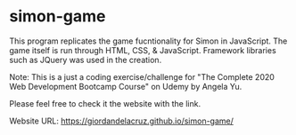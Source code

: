 # simon-game
This program replicates the game fucntionality for Simon in JavaScript. The game itself is run through HTML, CSS, & JavaScript.
Framework libraries such as JQuery was used in the creation.

Note: This is a just a coding exercise/challenge for "The Complete 2020 Web Development
      Bootcamp Course" on Udemy by Angela Yu.
      
Please feel free to check it the website with the link.

Website URL: https://giordandelacruz.github.io/simon-game/
